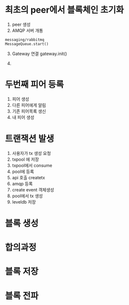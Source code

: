 # 최초의 peer에서 블록체인 초기화

1. peer 생성
2. AMQP 서버 개통
```
messaging/rabbitmq
MessageQueue.start()
```
3. Gateway 연결
gateway.init()

4.

# 두번째 피어 등록
1. 피어 생성
2. 다른 피어에게 알림
3. 기존 피어목록 생신
4. 내 피어 생성
# 트랜잭션 발생
1. 사용자가 tx 생성 요청
2. txpool 에 저장
3. txpool에서 consume
4. pool에 등록
5. api 호출
createtx
6. amqp 등록
7. create event 객체생성
8. pool에서 tx 생성
9. leveldb 저장
# 블록 생성
# 합의과정
# 블록 저장
# 블록 전파
